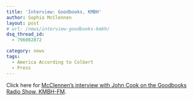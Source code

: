 ```yaml
---
title: 'Interview: Goodbooks, KMBH'
author: Sophia McClennen
layout: post
# url: /news/interview-goodbooks-kmbh/
dsq_thread_id:
  - 796082872

category: news
tags:
  - America According to Colbert
  - Press
---
```

Click here for [McClennen’s interview with John Cook on the Goodbooks Radio Show, KMBH-FM][1].

 [1]: http://www.podbean.com/home/podcast-directory-play.php?eid=4872471